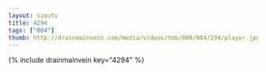 ```yaml
--- 
layout: sieutv
title: 4294
tags: ["004"]
thumb: http://drainmainvein.com/media/videos/tmb/000/004/294/player.jpg
---
```

{% include drainmainvein key="4294" %} 
